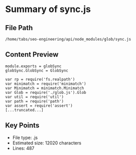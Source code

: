 # Summary of sync.js
  
## File Path
`/home/tabs/seo-engineering/api/node_modules/glob/sync.js`

## Content Preview
```
module.exports = globSync
globSync.GlobSync = GlobSync

var rp = require('fs.realpath')
var minimatch = require('minimatch')
var Minimatch = minimatch.Minimatch
var Glob = require('./glob.js').Glob
var util = require('util')
var path = require('path')
var assert = require('assert')
[...truncated...]
```

## Key Points
- File type: .js
- Estimated size: 12020 characters
- Lines: 487
